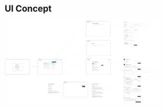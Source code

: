 # UI Concept

<img src="../../.gitbook/assets/file.excalidraw (2) (1).svg" alt="" class="gitbook-drawing">

